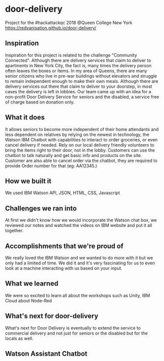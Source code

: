 # door-delivery
Project for the #hackattackqc 2018 @Queen College New York https://redvanisation.github.io/door-delivery/

## Inspiration
Inspiration for this project is related to the challenge "Community Connected". Although there are delivery services that claim to deliver to apartments in New York City, the fact is, many times the delivery person often leaves the boxes or items. In my area of Queens, there are many senior citizens who live in pre-war buildings without elevators and struggle to remain independent enough to make their own meals. Although there are delivery services out there that claim to deliver to your doorstep, in most cases the delivery is left in lobbies. Our team came up with an idea for a non-profit Door Delivery Service for seniors and the disabled, a service free of charge based on donation only.

## What it does
It allows seniors to become more independent of their home attendants and less dependent on relatives by relying on the newest in technology, the Watson IBM Chatbot with capabilities to interact to order groceries, or even cancel delivery if needed. Rely on our local delivery friendly volunteers to bring the items right to their door, not in the lobby. Customers can use the chatbot to talk naturally and get basic info and products on the site. Customer are also able to cancel order via the chatbot, they are required to provide Order number for that (eg: AA12345.)

## How we built it
We used IBM Watson API, JSON, HTML, CSS, Javascript

## Challenges we ran into
At first we didn't know how we would incorporate the Watson chat box, we reviewed our notes and watched the videos on IBM website and put it all together. 

## Accomplishments that we're proud of
We really loved the IBM Watson and we wanted to do more with it but we only had a limited of time. We did it and it's very fascinating for us to even look at a machine interacting with us based on your input. 

## What we learned
We were so excited to learn all about the workshops such as Unity, IBM Cloud about Node-Red

## What's next for door-delivery
What's next for Door Delivery is eventually to extend the service to commercial delivery and not just for seniors or the disabled but for the locals as well.

## Watson Assistant Chatbot

